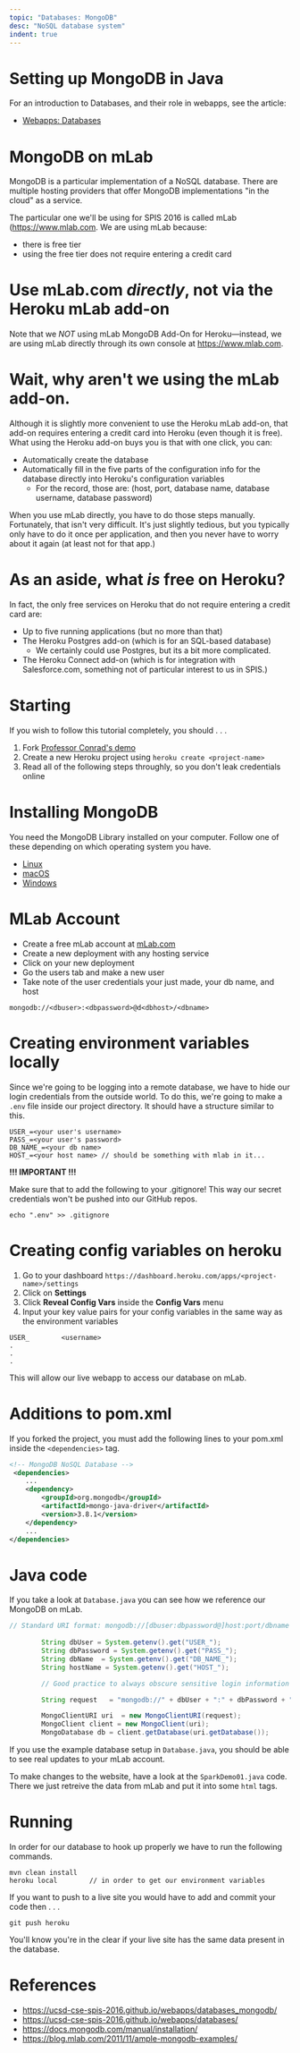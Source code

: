```yaml
---
topic: "Databases: MongoDB"
desc: "NoSQL database system"
indent: true
---
```


# Setting up MongoDB in Java
For an introduction to Databases, and their role in webapps, see the article:

* [Webapps: Databases](/sparkjava-01/extra/databases)

# MongoDB on mLab

MongoDB is a particular implementation of a NoSQL database.   There are multiple hosting providers that offer MongoDB implementations "in the cloud" as a service.

The particular one we'll be using for SPIS 2016 is called mLab (<https://www.mlab.com>.  We are using mLab because:

* there is free tier
* using the free tier does not require entering a credit card

# Use mLab.com *directly*, not via the Heroku mLab add-on

Note that we *NOT* using mLab MongoDB Add-On for Heroku&mdash;instead, we are using mLab directly through its own console at <https://www.mlab.com>. 

# Wait, why aren't we using the mLab add-on.

Although it is slightly more convenient to use the Heroku mLab add-on, that add-on requires entering a credit card into Heroku (even though it is free).      What using the Heroku add-on buys you is that with one click, you can:

* Automatically create the database
* Automatically fill in the five parts of the configuration info for the database directly into Heroku's configuration variables
     * For the record, those are: (host, port, database name, database username, database password) 

When you use mLab directly, you have to do those steps manually.  Fortunately, that isn't very difficult.  It's just slightly tedious, but you typically only have to do it once per application, and then you never have to worry about it again (at least not for that app.)

# As an aside, what *is* free on Heroku?

In fact, the only free services on Heroku that do not require entering a credit card are:

* Up to five running applications (but no more than that)
* The Heroku Postgres add-on (which is for an SQL-based database)
    * We certainly could use Postgres, but its a bit more complicated.
* The Heroku Connect add-on 
    (which is for integration with Salesforce.com, something not of particular interest to us in SPIS.)

# Starting
If you wish to follow this tutorial completely, you should . . .
1. Fork [Professor Conrad's demo](https://github.com/ucsb-cs56-pconrad/sparkjava-01)
2. Create a new Heroku project using ```heroku create <project-name>```
3. Read all of the following steps throughly, so you don't leak credentials online

# Installing MongoDB
You need the MongoDB Library installed on your computer. Follow one of these depending on which operating system you have.

- [Linux](https://docs.mongodb.com/manual/administration/install-on-linux/)
- [macOS](https://docs.mongodb.com/manual/tutorial/install-mongodb-on-os-x/)
- [Windows](https://docs.mongodb.com/manual/tutorial/install-mongodb-on-windows/)

# MLab Account
- Create a free mLab account at [mLab.com](https://mlab.com)
- Create a new deployment with any hosting service
- Click on your new deployment
- Go the users tab and make a new user
- Take note of the user credentials your just made, your db name, and host


```
mongodb://<dbuser>:<dbpassword>@d<dbhost>/<dbname>
```
# Creating environment variables locally
Since we're going to be logging into a remote database, we have to hide our login credentials from the outside world. To do this, we're going to make a ```.env``` file inside our project directory. It should have a structure similar to this.
```
USER_=<your user's username>
PASS_=<your user's password>
DB_NAME_=<your db name>
HOST_=<your host name> // should be something with mlab in it...
```
__!!! IMPORTANT !!!__

Make sure that to add the following to your .gitignore! This way our secret credentials won't be pushed into our GitHub repos.
```
echo ".env" >> .gitignore
```

# Creating config variables on heroku
1. Go to your dashboard ```https://dashboard.heroku.com/apps/<project-name>/settings```
2. Click on __Settings__
3. Click __Reveal Config Vars__ inside the __Config Vars__ menu
5. Input your key value pairs for your config variables in the same way as the environment variables
```
USER_        <username>
.
.
.
````
This will allow our live webapp to access our database on mLab.

# Additions to pom.xml
If you forked the project, you must add the following lines to your pom.xml inside the ```<dependencies>``` tag.
```XML
<!-- MongoDB NoSQL Database -->
 <dependencies>
    ...
    <dependency>
        <groupId>org.mongodb</groupId>
        <artifactId>mongo-java-driver</artifactId>
        <version>3.8.1</version>
    </dependency>
    ...
</dependencies>
```

# Java code
If you take a look at ```Database.java``` you can see how we reference our MongoDB on mLab.

```Java
// Standard URI format: mongodb://[dbuser:dbpassword@]host:port/dbname
       
        String dbUser = System.getenv().get("USER_");
        String dbPassword = System.getenv().get("PASS_");
        String dbName  = System.getenv().get("DB_NAME_");
        String hostName = System.getenv().get("HOST_");

        // Good practice to always obscure sensitive login information

        String request   = "mongodb://" + dbUser + ":" + dbPassword + "@" + hostName + "/" + dbName;

        MongoClientURI uri  = new MongoClientURI(request); 
        MongoClient client = new MongoClient(uri);
        MongoDatabase db = client.getDatabase(uri.getDatabase());

```

If you use the example database setup in ```Database.java```, you should be able to see real updates to your mLab account.

To make changes to the website, have a look at the ```SparkDemo01.java``` code. There we just retreive the data from mLab and put it into some ```html``` tags.

# Running
In order for our database to hook up properly we have to run the following commands.

```
mvn clean install
heroku local        // in order to get our environment variables
```

If you want to push to a live site you would have to add and commit your code then . . .
```
git push heroku
```

You'll know you're in the clear if your live site has the same data present in the database.
# References

* <https://ucsd-cse-spis-2016.github.io/webapps/databases_mongodb/>
* <https://ucsd-cse-spis-2016.github.io/webapps/databases/>
* <https://docs.mongodb.com/manual/installation/>
* <https://blog.mlab.com/2011/11/ample-mongodb-examples/>